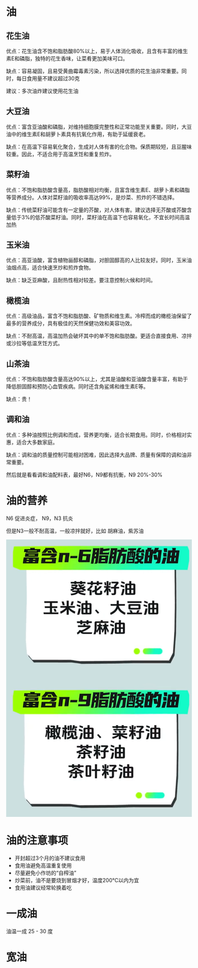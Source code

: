 # 油

## 花生油

优点：花生油含不饱和脂肪酸80%以上，易于人体消化吸收，且含有丰富的维生素E和磷脂，独特的花生香味，让菜肴更加美味可口。

缺点：容易凝固，且易受黄曲霉毒素污染，所以选择优质的花生油非常重要。同时，每日食用量不建议超过30克

建议：多次油炸建议使用花生油

## 大豆油

优点：富含亚油酸和磷脂，对维持细胞膜完整性和正常功能至关重要。同时，大豆油中的维生素E和胡萝卜素具有抗氧化作用，有助于延缓衰老。

缺点：在高温下容易氧化聚合，生成对人体有害的化合物。保质期较短，且豆腥味较重。因此，不适合用于高温烹饪和重复煎炸。

## 菜籽油

优点：不饱和脂肪酸含量高，脂肪酸相对均衡，且富含维生素E、胡萝卜素和磷脂等营养成分。人体对菜籽油的吸收率高达99%，是炒菜、煎炸的不错选择。

缺点：传统菜籽油可能含有一定量的芥酸，对人体有害。建议选择无芥酸或芥酸含量低于3%的低芥酸菜籽油。同时，菜籽油在高温下也容易氧化，不宜长时间高温加热

## 玉米油

优点：高亚油酸，富含植物甾醇和磷脂，对胆固醇高的人比较友好。同时，玉米油油烟点高，适合快速烹炒和煎炸食物。

缺点：缺乏亚麻酸，且耐热性相对较差。要注意控制火候和时间。

## 橄榄油

优点：高级油品，富含不饱和脂肪酸、矿物质和维生素。冷榨而成的橄榄油保留了最多的营养成分，具有极佳的天然保健功效和美容功效。

缺点：不耐高温，高温加热会破坏其中的单不饱和脂肪酸。更适合直接食用、凉拌或沙拉等低温烹饪方式。

## 山茶油

优点：不饱和脂肪酸含量高达90%以上，尤其是油酸和亚油酸含量丰富，有助于降低胆固醇和预防心血管疾病。同时还含角鲨烯和维生素E等。

缺点：贵！

## 调和油

优点：多种油按照比例调和而成，营养更均衡，适合长期食用。同时，价格相对实惠，适合大多数家庭。

缺点：调和油的质量控制可能相对困难，因此选择大品牌、质量有保障的调和油非常重要。

然后就是看看调和油配料表，最好N6，N9都有抗衡，N9 20%-30%

# 油的营养

N6 促进炎症， N9，N3 抗炎

但是N3一般不耐高温，一般凉拌就好，比如 胡麻油，紫苏油

![N6和N9](image-1.png)

# 油的注意事项

- 开封超过3个月的油不建议食用
- 食用油避免高温重复使用
- 尽量避免小作坊的“自榨油”
- 炒菜前，油不是要烧到冒烟才好，温度200℃以内为宜
- 食用油建议经常轮换着吃

# 一成油

油温一成 25 - 30 度

# 宽油

